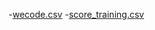 -[wecode.csv](https://drive.google.com/file/d/1X5pBfb94tpaCUGtB7gHDFXPzXv4L8Gnr/)
-[score_training.csv](https://drive.google.com/file/d/1dsiSt6TuPpgr1imkvvHzWfBJU7-RGT4X/)
